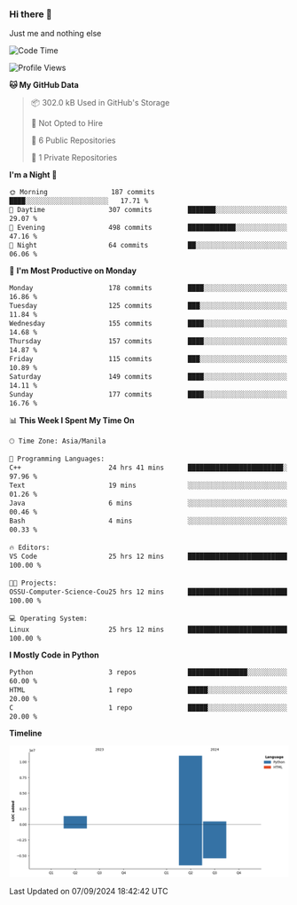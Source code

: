 ### Hi there 👋

Just me and nothing else


<!--START_SECTION:waka-->
![Code Time](http://img.shields.io/badge/Code%20Time-652%20hrs%204%20mins-blue)

![Profile Views](http://img.shields.io/badge/Profile%20Views-30-blue)

**🐱 My GitHub Data** 

> 📦 302.0 kB Used in GitHub's Storage 
 > 
> 🚫 Not Opted to Hire
 > 
> 📜 6 Public Repositories 
 > 
> 🔑 1 Private Repositories 
 > 
**I'm a Night 🦉** 

```text
🌞 Morning                187 commits         ████░░░░░░░░░░░░░░░░░░░░░   17.71 % 
🌆 Daytime                307 commits         ███████░░░░░░░░░░░░░░░░░░   29.07 % 
🌃 Evening                498 commits         ████████████░░░░░░░░░░░░░   47.16 % 
🌙 Night                  64 commits          ██░░░░░░░░░░░░░░░░░░░░░░░   06.06 % 
```
📅 **I'm Most Productive on Monday** 

```text
Monday                   178 commits         ████░░░░░░░░░░░░░░░░░░░░░   16.86 % 
Tuesday                  125 commits         ███░░░░░░░░░░░░░░░░░░░░░░   11.84 % 
Wednesday                155 commits         ████░░░░░░░░░░░░░░░░░░░░░   14.68 % 
Thursday                 157 commits         ████░░░░░░░░░░░░░░░░░░░░░   14.87 % 
Friday                   115 commits         ███░░░░░░░░░░░░░░░░░░░░░░   10.89 % 
Saturday                 149 commits         ████░░░░░░░░░░░░░░░░░░░░░   14.11 % 
Sunday                   177 commits         ████░░░░░░░░░░░░░░░░░░░░░   16.76 % 
```


📊 **This Week I Spent My Time On** 

```text
🕑︎ Time Zone: Asia/Manila

💬 Programming Languages: 
C++                      24 hrs 41 mins      ████████████████████████░   97.96 % 
Text                     19 mins             ░░░░░░░░░░░░░░░░░░░░░░░░░   01.26 % 
Java                     6 mins              ░░░░░░░░░░░░░░░░░░░░░░░░░   00.46 % 
Bash                     4 mins              ░░░░░░░░░░░░░░░░░░░░░░░░░   00.33 % 

🔥 Editors: 
VS Code                  25 hrs 12 mins      █████████████████████████   100.00 % 

🐱‍💻 Projects: 
OSSU-Computer-Science-Cou25 hrs 12 mins      █████████████████████████   100.00 % 

💻 Operating System: 
Linux                    25 hrs 12 mins      █████████████████████████   100.00 % 
```

**I Mostly Code in Python** 

```text
Python                   3 repos             ███████████████░░░░░░░░░░   60.00 % 
HTML                     1 repo              █████░░░░░░░░░░░░░░░░░░░░   20.00 % 
C                        1 repo              █████░░░░░░░░░░░░░░░░░░░░   20.00 % 
```



**Timeline**

![Lines of Code chart](https://raw.githubusercontent.com/brutist/brutist/main/assets/bar_graph.png)


 Last Updated on 07/09/2024 18:42:42 UTC
<!--END_SECTION:waka-->
